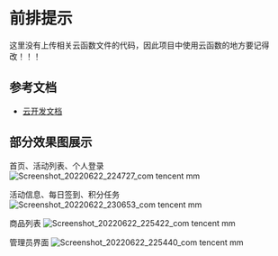 # 前排提示

这里没有上传相关云函数文件的代码，因此项目中使用云函数的地方要记得改！！！

## 参考文档

- [云开发文档](https://developers.weixin.qq.com/miniprogram/dev/wxcloud/basis/getting-started.html)

## 部分效果图展示

首页、活动列表、个人登录
![Screenshot_20220622_224727_com tencent mm](https://user-images.githubusercontent.com/114422586/195543411-7a5ec0f1-2490-472f-83bf-1f062e3b50c3.jpg)

活动信息、每日签到、积分任务
![Screenshot_20220622_230653_com tencent mm](https://user-images.githubusercontent.com/114422586/195543912-147089c7-c013-4f69-9d6e-98c313cfb62d.jpg)

商品列表
![Screenshot_20220622_225422_com tencent mm](https://user-images.githubusercontent.com/114422586/195544060-f7072ed2-758f-4924-85cd-71b91565f1be.jpg)

管理员界面
![Screenshot_20220622_225440_com tencent mm](https://user-images.githubusercontent.com/114422586/195544111-2d61c7be-0775-40a4-b7ee-b6d66bc38199.jpg)


